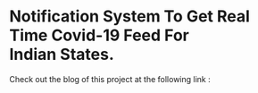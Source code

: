 # Notification System To Get Real Time Covid-19 Feed For Indian States.


Check out the blog of this project at the following link :
